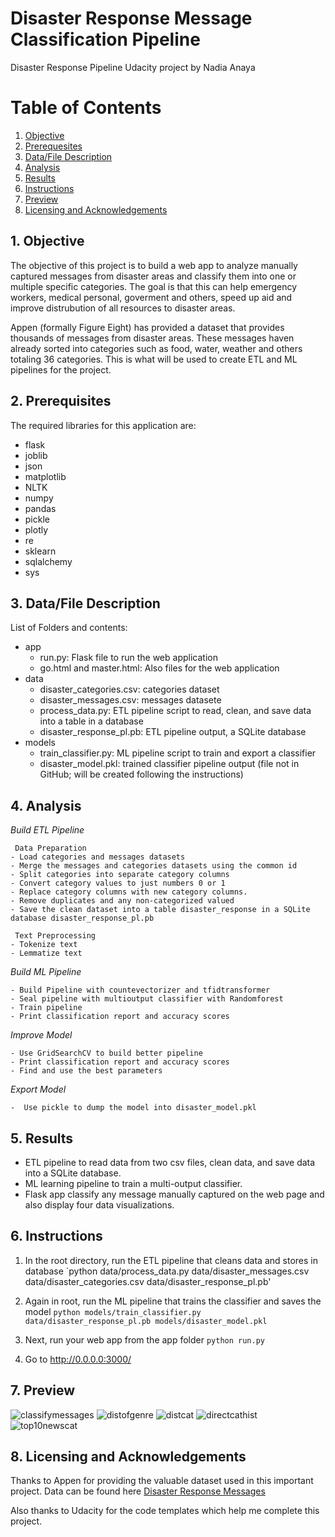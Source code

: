 # Disaster Response Message Classification Pipeline
Disaster Response Pipeline Udacity project by Nadia Anaya

# Table of Contents

1. [Objective](#Objective)
2. [Prerequesites](#Libraries)
3. [Data/File Description](#FileDescription)
4. [Analysis](#Analysis)
5. [Results](#Results)
6. [Instructions](#Instructions)
7. [Preview](#Preview)
8. [Licensing and Acknowledgements](#Licensing)

## 1. Objective <a name="Objective"></a>

The objective of this project is to build a web app to analyze manually captured messages from disaster areas and classify them into one or multiple specific categories. The goal is that this can help emergency workers, medical personal, goverment and others, speed up aid and improve distrubution of all resources to disaster areas.

Appen (formally Figure Eight) has provided a dataset that provides thousands of messages from disaster areas. These messages haven already sorted into categories such as food, water, weather and others totaling 36 categories. This is what will be used to create ETL and ML pipelines for the project.

## 2. Prerequisites <a name="Libraries"></a>
The required libraries for this application are:
* flask
* joblib
* json
* matplotlib
* NLTK
* numpy
* pandas
* pickle
* plotly
* re
* sklearn
* sqlalchemy
* sys

## 3. Data/File Description <a name="FileDescription"></a>
List of Folders and contents:
* app
    - run.py: Flask file to run the web application
    - go.html and master.html: Also files for the web application
* data
    - disaster_categories.csv: categories dataset
    - disaster_messages.csv: messages datasete
    - process_data.py: ETL pipeline script to read, clean, and save data into a table in a database 
    - disaster_response_pl.pb: ETL pipeline output, a SQLite database
* models
    - train_classifier.py: ML pipeline script to train and export a classifier
    - disaster_model.pkl: trained classifier pipeline output (file not in GitHub; will be created following the instructions)

## 4. Analysis <a name="Analysis"></a>

*Build ETL Pipeline*

     Data Preparation
    - Load categories and messages datasets
    - Merge the messages and categories datasets using the common id
    - Split categories into separate category columns
    - Convert category values to just numbers 0 or 1
    - Replace category columns with new category columns.
    - Remove duplicates and any non-categorized valued
    - Save the clean dataset into a table disaster_response in a SQLite database disaster_response_pl.pb 
    
     Text Preprocessing
    - Tokenize text 
    - Lemmatize text

*Build ML Pipeline*

    - Build Pipeline with countevectorizer and tfidtransformer
    - Seal pipeline with multioutput classifier with Randomforest 
    - Train pipeline
    - Print classification report and accuracy scores

*Improve Model*

    - Use GridSearchCV to build better pipeline
    - Print classification report and accuracy scores
    - Find and use the best parameters

*Export Model*

    -  Use pickle to dump the model into disaster_model.pkl

## 5. Results <a name="Results"></a>
* ETL pipeline to read data from two csv files, clean data, and save data into a SQLite database.
* ML learning pipeline to train a multi-output classifier.
* Flask app classify any message manually captured on the web page and also display four data visualizations.

## 6. Instructions <a name="Instructions"></a>
1. In the root directory, run the ETL pipeline that cleans data and stores in database
        `python data/process_data.py data/disaster_messages.csv data/disaster_categories.csv data/disaster_response_pl.pb'
   
2. Again in root, run the ML pipeline that trains the classifier and saves the model
        `python models/train_classifier.py data/disaster_response_pl.pb models/disaster_model.pkl`
   
3. Next, run your web app from the app folder
    `python run.py`

4. Go to http://0.0.0.0:3000/

## 7. Preview <a name="Preview"></a>
![classifymessages](https://github.com/nanaya2/Disaster-Response-Pipeline/assets/75550215/6bcb7bba-1be3-41df-a4b4-2cc823942c78)
![distofgenre](https://github.com/nanaya2/Disaster-Response-Pipeline/assets/75550215/e9feeb5d-45a4-4040-855e-a6fdfaa3789a)
![distcat](https://github.com/nanaya2/Disaster-Response-Pipeline/assets/75550215/9a12ebfa-d58f-4a9b-b5b7-edcfae1e66ee)
![directcathist](https://github.com/nanaya2/Disaster-Response-Pipeline/assets/75550215/0305877f-1f12-4cf3-9593-2d7a44352943)
![top10newscat](https://github.com/nanaya2/Disaster-Response-Pipeline/assets/75550215/58d78a6e-fcc5-4ae3-b5fc-53cbcbfe1ce1)

## 8. Licensing and Acknowledgements <a name="Licensing"></a>
Thanks to Appen for providing the valuable dataset used in this important project. Data can be found here
 [Disaster Response Messages](https://www.figure-eight.com/dataset/combined-disaster-response-data/)

Also thanks to Udacity for the code templates which help me complete this project.


